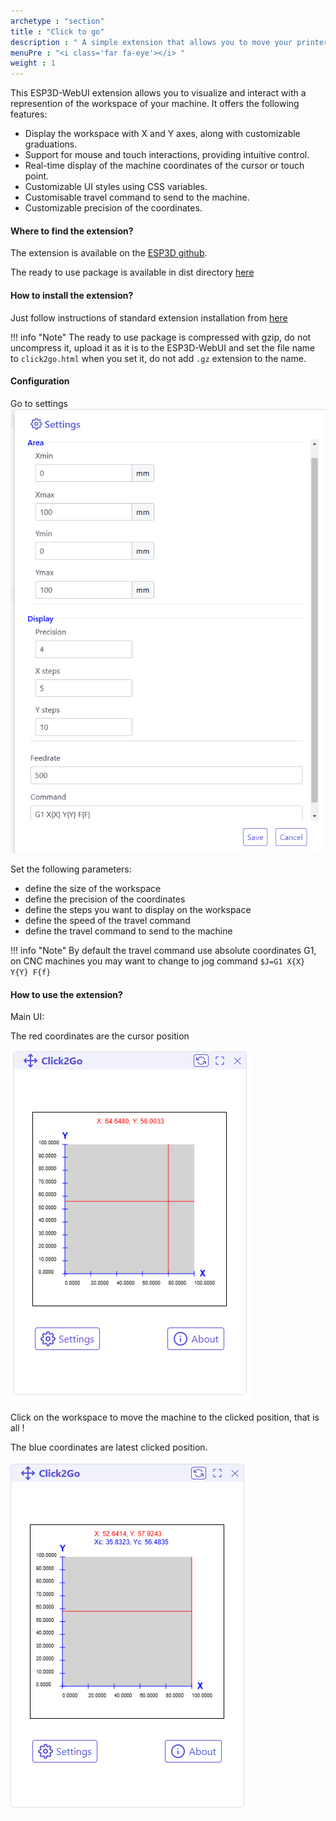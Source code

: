 ```yaml
---
archetype : "section"
title : "Click to go"
description : " A simple extension that allows you to move your printer nozzle or your cnc tool to a specific position when you click on a web page"
menuPre : "<i class='far fa-eye'></i> "
weight : 1
---
```


This ESP3D-WebUI extension allows you to visualize and interact with a represention of the workspace of your machine. It offers the following features:  

* Display the workspace with X and Y axes, along with customizable graduations.
* Support for mouse and touch interactions, providing intuitive control.
* Real-time display of the machine coordinates of the cursor or touch point.
* Customizable UI styles using CSS variables.
* Customisable travel command to send to the machine.
* Customizable precision of the coordinates.

#### Where to find the extension?

The extension is available on the [ESP3D github](https://github.com/luc-github/ESP3D-WEBUI/tree/3.0/extensions/click2go).

The ready to use package is available in dist directory [here](https://github.com/luc-github/ESP3D-WEBUI/raw/refs/heads/3.0/extensions/click2go/dist/click2go.html.gz)

#### How to install the extension?

Just follow instructions of standard extension installation from [here](../../../documentation/extensions/#install-an-extension-in-web-ui)

!!! info "Note"
    The ready to use package is compressed with gzip, do not uncompress it, upload it as it is to the ESP3D-WebUI and set the file name to `click2go.html` when you set it, do not add `.gz` extension to the name.

#### Configuration

Go to settings
![image](settings.png?width=400px)

Set the following parameters:

* define the size of the workspace
* define the precision of the coordinates
* define the steps you want to display on the workspace
* define the speed of the travel command
* define the travel command to send to the machine

!!! info "Note"
    By default the travel command use absolute coordinates G1, on CNC machines you may want to change to jog command `$J=G1 X{X} Y{Y} F{f}`


#### How to use the extension?

Main UI:   

The red coordinates are the cursor position

![image](mainui.png?width=400px)

Click on the workspace to move the machine to the clicked position, that is all !   

The blue coordinates are latest clicked position.

![image](click.png?width=400px)